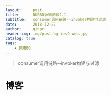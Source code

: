 ```yaml
---
layout:     post
title:      DUBBO源码阅读2.1
subtitle:   consumer调用链路--invoker构建与过滤
date:       2018-12-27
author:     qinpr
header-img: img/post-bg-ios9-web.jpg
catalog: true
tags:
    - DUBBO
---
```


>consumer调用链路--invoker构建与过滤

# 博客
